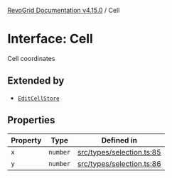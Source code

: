 [RevoGrid Documentation v4.15.0](README.md) / Cell

# Interface: Cell

Cell coordinates

## Extended by

- [`EditCellStore`](Interface.EditCellStore.md)

## Properties

| Property | Type | Defined in |
| ------ | ------ | ------ |
| `x` | `number` | [src/types/selection.ts:85](https://github.com/revolist/revogrid/blob/f57e3b1afae49404a5b6670c54899cb5770f47c4/src/types/selection.ts#L85) |
| `y` | `number` | [src/types/selection.ts:86](https://github.com/revolist/revogrid/blob/f57e3b1afae49404a5b6670c54899cb5770f47c4/src/types/selection.ts#L86) |
